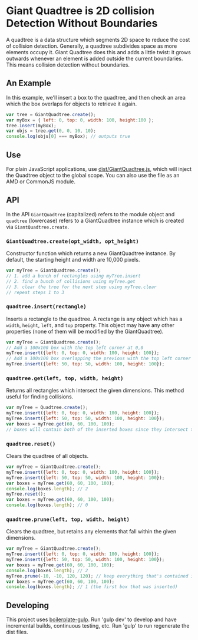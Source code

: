 # Giant Quadtree is 2D collision Detection Without Boundaries

A quadtree is a data structure which segments 2D space to reduce the cost of collision detection.
Generally, a quadtree subdivides space as more elements occupy it. Giant Quadtree does this and adds a little twist:
it grows outwards whenever an element is added outside the current boundaries. This means collision detection
without boundaries.

## An Example
In this example, we'll insert a box to the quadtree, and then check an area which the box overlaps for objects
to retrieve it again.

```javascript
var tree = GiantQuadtree.create();
var myBox = { left: 0, top: 0, width: 100, height:100 };
tree.insert(myBox);
var objs = tree.get(0, 0, 10, 10);
console.log(objs[0] === myBox); // outputs true 
```
## Use
For plain JavaScript applications, use [dist/GiantQuadtree.js](https://raw.github.com/oztu/giant-quadtree/master/dist/GiantQuadtree.js), which will inject the Quadtree object to the global
scope. You can also use the file as an AMD or CommonJS module.

## API
In the API `GiantQuadtree` (capitalized) refers to the module object and `quadtree` (lowercase) refers to a 
GiantQuadtree instance which is created via `GiantQuadtree.create`.

### `GiantQuadtree.create(opt_width, opt_height)`
Constructor function which returns a new GiantQuadtree instance. By default, the starting height and width are 
10,000 pixels.

```javascript
var myTree = GiantQuadtree.create();
// 1. add a bunch of rectangles using myTree.insert
// 2. find a bunch of collisions using myTree.get
// 3. clear the tree for the next step using myTree.clear
// repeat steps 1 to 3
```

### `quadtree.insert(rectangle)`
Inserts a rectangle to the quadtree. A rectange is any object which has a `width`, `height`, `left`, and `top` 
property. This object may have any other properties (none of them will be modified by the GiantQuadtree).

```javascript
var myTree = GiantQuadtree.create();
// Add a 100x100 box with the top left corner at 0,0
myTree.insert({left: 0, top: 0, width: 100, height: 100});
// Add a 100x100 box overlapping the previous with the top left corner at 50,50
myTree.insert({left: 50, top: 50, width: 100, height: 100});
```

### `quadtree.get(left, top, width, height)`
Returns all rectangles which intersect the given dimensions. This method useful for finding collisions.

```javascript
var myTree = Quadtree.create();
myTree.insert({left: 0, top: 0, width: 100, height: 100});
myTree.insert({left: 50, top: 50, width: 100, height: 100});
var boxes = myTree.get(60, 60, 100, 100);
// boxes will contain both of the inserted boxes since they intersect the boundaries of the get query
```

### `quadtree.reset()`
Clears the quadtree of all objects.

```javascript
var myTree = GiantQuadtree.create();
myTree.insert({left: 0, top: 0, width: 100, height: 100});
myTree.insert({left: 50, top: 50, width: 100, height: 100});
var boxes = myTree.get(60, 60, 100, 100);
console.log(boxes.length); // 2
myTree.reset();
var boxes = myTree.get(60, 60, 100, 100);
console.log(boxes.length); // 0
```

### `quadtree.prune(left, top, width, height)`
Clears the quadtree, but retains any elements that fall within the given dimensions.

```javascript
var myTree = GiantQuadtree.create();
myTree.insert({left: 0, top: 0, width: 100, height: 100});
myTree.insert({left: 50, top: 50, width: 100, height: 100});
var boxes = myTree.get(60, 60, 100, 100);
console.log(boxes.length); // 2
myTree.prune(-10, -10, 120, 120); // keep everything that's contained in these boundaries
var boxes = myTree.get(60, 60, 100, 100);
console.log(boxes.length); // 1 (the first box that was inserted)
```
## Developing
This project uses [boilerplate-gulp](https://github.com/oztu/boilerplate-gulp). Run 'gulp dev' to develop and have incremental builds, continuous testing, etc. Run 'gulp' to run regenerate the dist files. 